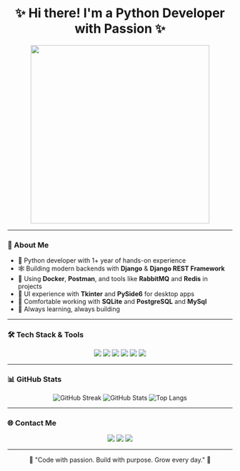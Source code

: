 <h1 align="center">✨ Hi there! I'm a Python Developer with Passion ✨</h1>

<div align="center">
  <img src="https://user-images.githubusercontent.com/74038190/212257472-08e52665-c503-4bd9-aa20-f5a4dae769b5.gif" width="400" />
</div>

---

### 🧠 About Me

- 🐍 Python developer with 1+ year of hands-on experience  
- 🕸️ Building modern backends with **Django** & **Django REST Framework**  
- 🐳 Using **Docker**, **Postman**, and tools like **RabbitMQ** and **Redis** in projects  
- 🎨 UI experience with **Tkinter** and **PySide6** for desktop apps  
- 💾 Comfortable working with **SQLite** and **PostgreSQL** and **MySql**  
- 🚀 Always learning, always building  

---

### 🛠️ Tech Stack & Tools

<div align="center">

<img src="https://skillicons.dev/icons?i=python,django,restframework,docker,postman,git,linux,vscode,sqlite,postgresql&perline=7" />

<img src="https://img.shields.io/badge/DRF-Django%20REST%20Framework-red?style=for-the-badge&logo=django&logoColor=white" />
<img src="https://img.shields.io/badge/Redis-DC382D?style=for-the-badge&logo=redis&logoColor=white" />
<img src="https://img.shields.io/badge/RabbitMQ-FF6600?style=for-the-badge&logo=rabbitmq&logoColor=white" />
<img src="https://img.shields.io/badge/Tkinter-lightgray?style=for-the-badge" />
<img src="https://img.shields.io/badge/PySide6-41B4C2?style=for-the-badge" />

</div>

---

### 📊 GitHub Stats

<div align="center">

![GitHub Streak](https://streak-stats.demolab.com?user=yourusername&theme=tokyonight_duo&hide_border=true&date_format=M%20j%5B%2C%20Y%5D)
![GitHub Stats](https://github-readme-stats.vercel.app/api?username=yourusername&show_icons=true&theme=tokyonight&hide_border=true&rank_icon=github)
![Top Langs](https://github-readme-stats.vercel.app/api/top-langs/?username=yourusername&layout=compact&theme=tokyonight)

</div>

---

### 🌐 Contact Me

<div align="center">

<a href="mailto:your.email@gmail.com"><img src="https://img.shields.io/badge/Gmail-D14836?style=for-the-badge&logo=gmail&logoColor=white" /></a>
<a href="https://t.me/yourtelegram"><img src="https://img.shields.io/badge/Telegram-2CA5E0?style=for-the-badge&logo=telegram&logoColor=white" /></a>
<a href="https://yourwebsite.com"><img src="https://img.shields.io/badge/Portfolio-000000?style=for-the-badge&logo=About.me&logoColor=white" /></a>

</div>

---

<p align="center">💬 "Code with passion. Build with purpose. Grow every day." 💬</p>
